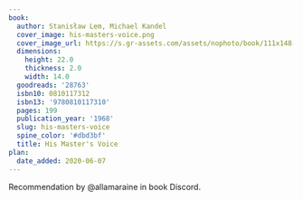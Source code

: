 ```yaml
---
book:
  author: Stanisław Lem, Michael Kandel
  cover_image: his-masters-voice.png
  cover_image_url: https://s.gr-assets.com/assets/nophoto/book/111x148-bcc042a9c91a29c1d680899eff700a03.png
  dimensions:
    height: 22.0
    thickness: 2.0
    width: 14.0
  goodreads: '28763'
  isbn10: 0810117312
  isbn13: '9780810117310'
  pages: 199
  publication_year: '1968'
  slug: his-masters-voice
  spine_color: '#dbd3bf'
  title: His Master's Voice
plan:
  date_added: 2020-06-07
---
```


Recommendation by @allamaraine in book Discord.

